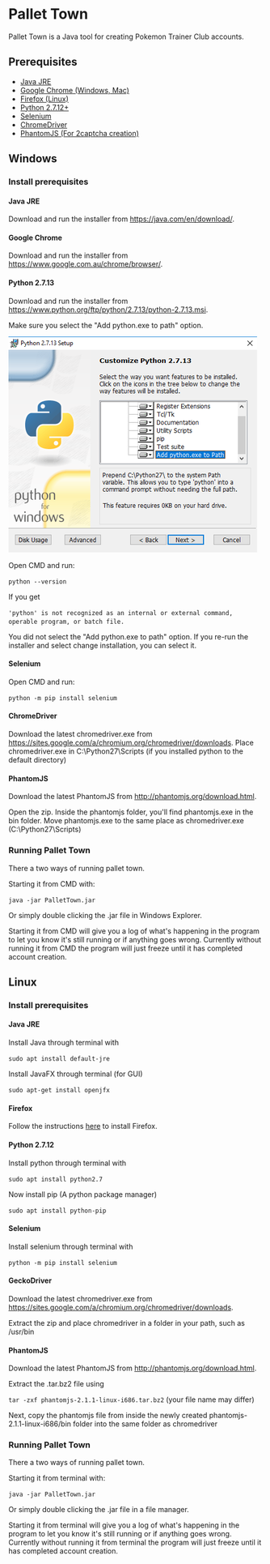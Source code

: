 # Pallet Town

Pallet Town is a Java tool for creating Pokemon Trainer Club accounts.

## Prerequisites

- [Java JRE](https://java.com/en/download/)
- [Google Chrome (Windows, Mac)](https://www.google.com.au/chrome/browser/)
- [Firefox (Linux)](https://www.mozilla.org/en-US/firefox/new/)
- [Python 2.7.12+](https://www.python.org/ftp/python/2.7.13/python-2.7.13.msi)
- [Selenium](http://selenium-python.readthedocs.io/installation.html)
- [ChromeDriver](https://sites.google.com/a/chromium.org/chromedriver/downloads)
- [PhantomJS (For 2captcha creation)](http://selenium-python.readthedocs.io/installation.html)

## Windows

### Install prerequisites

#### Java JRE

Download and run the installer from https://java.com/en/download/.

#### Google Chrome

Download and run the installer from https://www.google.com.au/chrome/browser/.

#### Python 2.7.13

Download and run the installer from https://www.python.org/ftp/python/2.7.13/python-2.7.13.msi.

Make sure you select the "Add python.exe to path" option.

![Alt text](add-python-path.png)

Open CMD and run:

`python --version`

If you get

`'python' is not recognized as an internal or external command, operable program, or batch file.`

You did not select the "Add python.exe to path" option. If you re-run the installer and select change installation, you can select it.

#### Selenium

Open CMD and run:

`python -m pip install selenium`

#### ChromeDriver

Download the latest chromedriver.exe from https://sites.google.com/a/chromium.org/chromedriver/downloads.
Place chromedriver.exe in C:\Python27\Scripts (if you installed python to the default directory)

#### PhantomJS

Download the latest PhantomJS from http://phantomjs.org/download.html.

Open the zip. Inside the phantomjs folder, you'll find phantomjs.exe in the bin folder. Move phantomjs.exe to the same place as chromedriver.exe (C:\Python27\Scripts)

### Running Pallet Town

There a two ways of running pallet town. 

Starting it from CMD with:

`java -jar PalletTown.jar`

Or simply double clicking the .jar file in Windows Explorer.

Starting it from CMD will give you a log of what's happening in the program to let you know it's still running or if anything goes wrong.
Currently without running it from CMD the program will just freeze until it has completed account creation.

## Linux

### Install prerequisites

#### Java JRE

Install Java through terminal with

`sudo apt install default-jre`

Install JavaFX through terminal (for GUI)

`sudo apt-get install openjfx`

#### Firefox

Follow the instructions [here](https://support.mozilla.org/en-US/kb/install-firefox-linux) to install Firefox.

#### Python 2.7.12

Install python through terminal with

`sudo apt install python2.7`

Now install pip (A python package manager)

`sudo apt install python-pip`

#### Selenium

Install selenium through terminal with

`python -m pip install selenium`

#### GeckoDriver

Download the latest chromedriver.exe from https://sites.google.com/a/chromium.org/chromedriver/downloads.

Extract the zip and place chromedriver in a folder in your path, such as /usr/bin

#### PhantomJS

Download the latest PhantomJS from http://phantomjs.org/download.html.

Extract the .tar.bz2 file using

`tar -zxf phantomjs-2.1.1-linux-i686.tar.bz2` (your file name may differ)

Next, copy the phantomjs file from inside the newly created phantomjs-2.1.1-linux-i686/bin folder into the same folder as chromedriver

### Running Pallet Town

There a two ways of running pallet town. 

Starting it from terminal with:

`java -jar PalletTown.jar`

Or simply double clicking the .jar file in a file manager.

Starting it from terminal will give you a log of what's happening in the program to let you know it's still running or if anything goes wrong.
Currently without running it from terminal the program will just freeze until it has completed account creation.
